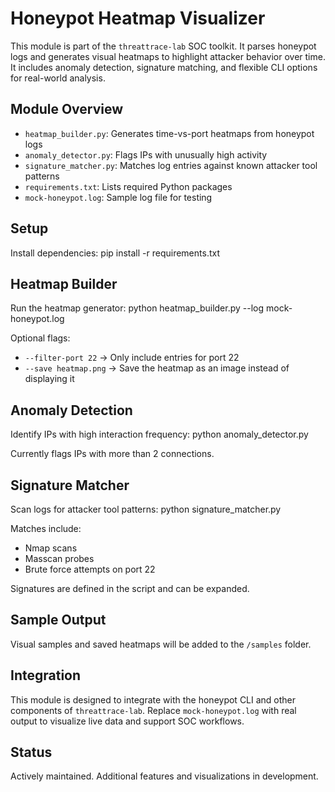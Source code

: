 # Honeypot Heatmap Visualizer

This module is part of the `threattrace-lab` SOC toolkit. It parses honeypot logs and generates visual heatmaps to highlight attacker behavior over time. It includes anomaly detection, signature matching, and flexible CLI options for real-world analysis.

## Module Overview

- `heatmap_builder.py`: Generates time-vs-port heatmaps from honeypot logs
- `anomaly_detector.py`: Flags IPs with unusually high activity
- `signature_matcher.py`: Matches log entries against known attacker tool patterns
- `requirements.txt`: Lists required Python packages
- `mock-honeypot.log`: Sample log file for testing

## Setup

Install dependencies:
pip install -r requirements.txt


## Heatmap Builder

Run the heatmap generator:
python heatmap_builder.py --log mock-honeypot.log

Optional flags:
- `--filter-port 22` → Only include entries for port 22
- `--save heatmap.png` → Save the heatmap as an image instead of displaying it

## Anomaly Detection

Identify IPs with high interaction frequency:
python anomaly_detector.py

Currently flags IPs with more than 2 connections.

## Signature Matcher

Scan logs for attacker tool patterns:
python signature_matcher.py

Matches include:
- Nmap scans
- Masscan probes
- Brute force attempts on port 22

Signatures are defined in the script and can be expanded.

## Sample Output

Visual samples and saved heatmaps will be added to the `/samples` folder.

## Integration

This module is designed to integrate with the honeypot CLI and other components of `threattrace-lab`. Replace `mock-honeypot.log` with real output to visualize live data and support SOC workflows.

## Status

Actively maintained. Additional features and visualizations in development.


   
